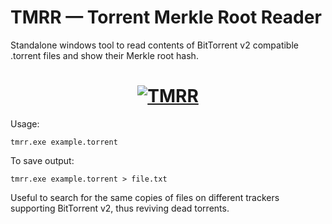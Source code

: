 # TMRR — Torrent Merkle Root Reader

Standalone windows tool to read contents of BitTorrent v2 compatible .torrent files and show their Merkle root hash.

<h1 align="center">
  <a href="#">
    <img src="https://media.giphy.com/media/AaHigIDJbEGCzB4kcW/giphy.gif" alt="TMRR">
  </a>
</h1>

Usage:
```
tmrr.exe example.torrent

```
To save output:
```
tmrr.exe example.torrent > file.txt

```

Useful to search for the same copies of files on different trackers supporting BitTorrent v2, thus reviving dead torrents.
